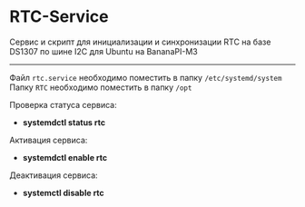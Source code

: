 # RTC-Service
Сервис и скрипт для инициализации и синхронизации RTC на базе DS1307 по шине I2C для Ubuntu на BananaPI-M3 

----
Файл `rtc.service` необходимо поместить в папку `/etc/systemd/system`<br />
Папку `RTC` необходимо поместить в папку `/opt` 

Проверка статуса сервиса:
* **systemdctl status rtc**

Активация сервиса:
* **systemdctl enable rtc**

Деактивация сервиса:
* **systemctl disable rtc**
